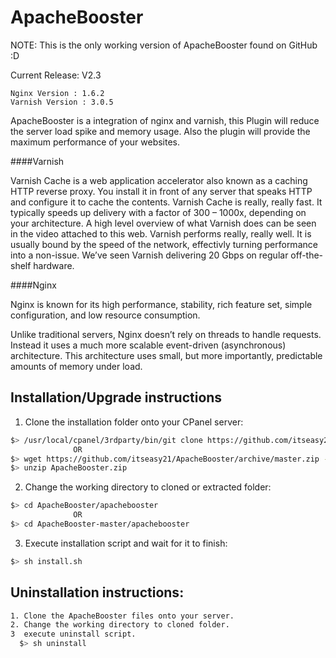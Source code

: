 ApacheBooster
=============

NOTE: This is the only working version of ApacheBooster found on GitHub :D

Current Release: V2.3
````
Nginx Version : 1.6.2
Varnish Version : 3.0.5
````

ApacheBooster is a integration of nginx and varnish, this Plugin will reduce the server load spike and memory usage. Also the plugin will provide the maximum performance of your websites.

####Varnish

Varnish Cache is a web application accelerator also known as a caching HTTP reverse proxy. You install it in front of any server that speaks HTTP and configure it to cache the contents. Varnish Cache is really, really fast. It typically speeds up delivery with a factor of 300 – 1000x, depending on your architecture. A high level overview of what Varnish does can be seen in the video attached to this web. Varnish performs really, really well. It is usually bound by the speed of the network, effectivly turning performance into a non-issue. We’ve seen Varnish delivering 20 Gbps on regular off-the-shelf hardware.

####Nginx

Nginx is known for its high performance, stability, rich feature set, simple configuration, and low resource consumption.

Unlike traditional servers, Nginx doesn’t rely on threads to handle requests. Instead it uses a much more scalable event-driven (asynchronous) architecture. This architecture uses small, but more importantly, predictable amounts of memory under load.


## Installation/Upgrade instructions

1. Clone the installation folder onto your CPanel server:
```bash
$> /usr/local/cpanel/3rdparty/bin/git clone https://github.com/itseasy21/ApacheBooster.git
              OR
$> wget https://github.com/itseasy21/ApacheBooster/archive/master.zip -O ApacheBooster.zip
$> unzip ApacheBooster.zip
```

2. Change the working directory to cloned or extracted folder:
```bash
$> cd ApacheBooster/apachebooster
              OR
$> cd ApacheBooster-master/apachebooster
```

3. Execute installation script and wait for it to finish:
```bash
$> sh install.sh
```

## Uninstallation instructions:

```bash
1. Clone the ApacheBooster files onto your server.
2. Change the working directory to cloned folder.
3  execute uninstall script.
  $> sh uninstall
```
